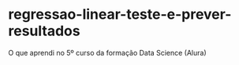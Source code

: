 # regressao-linear-teste-e-prever-resultados
O que aprendi no 5º curso da formação Data Science (Alura)
